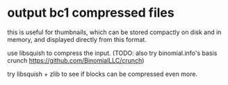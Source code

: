 # output bc1 compressed files

this is useful for thumbnails, which can be stored
compactly on disk and in memory, and displayed directly
from this format.

use libsquish to compress the input.
(TODO: also try binomial.info's basis crunch https://github.com/BinomialLLC/crunch)

try libsquish + zlib to see if blocks can be compressed even more.
